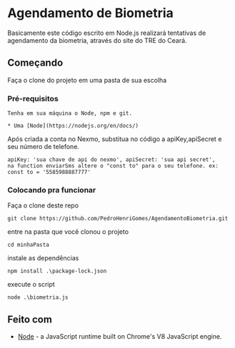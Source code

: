 # Agendamento de Biometria

Basicamente este código escrito em Node.js realizará tentativas de agendamento da biometria, através do site do TRE do Ceará.

## Começando
Faça o clone do projeto em uma pasta de sua escolha 

### Pré-requisitos

```
Tenha em sua máquina o Node, npm e git.
```
```
* Uma [Node](https://nodejs.org/en/docs/)
```
Após criada a conta no Nexmo, substitua no código a apiKey,apiSecret e seu número de telefone.
```
apiKey: 'sua chave de api do nexmo', apiSecret: 'sua api secret',
na function enviarSms altere o "const to" para o seu telefone. ex: const to = '5585988887777'
```
### Colocando pra funcionar

Faça o clone deste repo

```
git clone https://github.com/PedroHenriGomes/AgendamentoBiometria.git
```

entre na pasta que você clonou o projeto

```
cd minhaPasta
```

instale as dependências

```
npm install .\package-lock.json
```

execute o script

```
node .\biometria.js
```

## Feito com

* [Node](https://nodejs.org/en/docs/) - a JavaScript runtime built on Chrome's V8 JavaScript engine.
